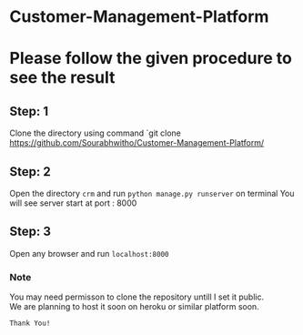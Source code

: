 # Customer-Management-Platform

# Please follow the given procedure to see the result
## Step: 1
  Clone the directory using command `git clone https://github.com/Sourabhwitho/Customer-Management-Platform/
## Step: 2
  Open the directory `crm` and run `python manage.py runserver` on terminal
  You will see server start at port : 8000
## Step: 3
   Open any browser and run `localhost:8000`

### Note
 You may need permisson to clone the repository untill I set it public.<br>
 We are planning to host it soon on heroku or similar platform soon.

`Thank You!`

